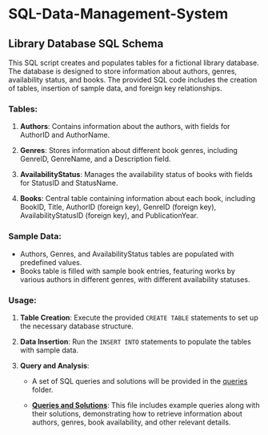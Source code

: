 # SQL-Data-Management-System

## Library Database SQL Schema

This SQL script creates and populates tables for a fictional library database. The database is designed to store information about authors, genres, availability status, and books. The provided SQL code includes the creation of tables, insertion of sample data, and foreign key relationships.

### Tables:

1. **Authors**: Contains information about the authors, with fields for AuthorID and AuthorName.

2. **Genres**: Stores information about different book genres, including GenreID, GenreName, and a Description field.

3. **AvailabilityStatus**: Manages the availability status of books with fields for StatusID and StatusName.

4. **Books**: Central table containing information about each book, including BookID, Title, AuthorID (foreign key), GenreID (foreign key), AvailabilityStatusID (foreign key), and PublicationYear.

### Sample Data:

- Authors, Genres, and AvailabilityStatus tables are populated with predefined values.
- Books table is filled with sample book entries, featuring works by various authors in different genres, with different availability statuses.

### Usage:

1. **Table Creation**: Execute the provided `CREATE TABLE` statements to set up the necessary database structure.

2. **Data Insertion**: Run the `INSERT INTO` statements to populate the tables with sample data.

3. **Query and Analysis**:

   - A set of SQL queries and solutions will be provided in the [queries](queries) folder.
   
   - **[Queries and Solutions](queries/queries.md)**: This file includes example queries along with their solutions, demonstrating how to retrieve information about authors, genres, book availability, and other relevant details.




